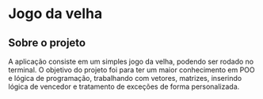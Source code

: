 # Jogo da velha

## Sobre o projeto

A aplicação consiste em um simples jogo da velha, podendo ser rodado no terminal. O objetivo do projeto foi para ter um maior conhecimento em POO e lógica de programação, trabalhando
com vetores, matrizes, inserindo lógica de vencedor e tratamento de exceções de forma personalizada. 
